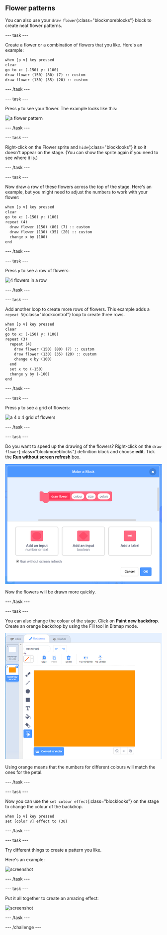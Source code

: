 ## Flower patterns

You can also use your `draw flower`{:class="blockmoreblocks"} block to create neat flower patterns. 

--- task ---

Create a flower or a combination of flowers that you like. Here's an example:

```blocks
when [p v] key pressed
clear
go to x: (-150) y: (100)
draw flower (150) (80) (7) :: custom
draw flower (130) (35) (20) :: custom
```

--- /task ---

--- task ---

Press `p` to see your flower. The example looks like this:

![a flower pattern](images/flower-for-pattern-example.png)  

--- /task ---

--- task ---

Right-click on the Flower sprite and `hide`{:class="blocklooks"} it so it doesn't appear on the stage. (You can show the sprite again if you need to see where it is.)

--- /task ---

--- task ---

Now draw a row of these flowers across the top of the stage. Here's an example, but you might need to adjust the numbers to work with your flower:

```blocks
when [p v] key pressed
clear
go to x: (-150) y: (100)
repeat (4) 
  draw flower (150) (80) (7) :: custom
  draw flower (130) (35) (20) :: custom
  change x by (100)
end
```

--- /task ---

--- task ---

Press `p` to see a row of flowers: 

![4 flowers in a row](images/flower-pattern-row-example.png)

--- /task ---

--- task ---

Add another loop to create more rows of flowers. This example adds a `repeat 3`{:class="blockcontrol"} loop to create three rows. 

```blocks
when [p v] key pressed
clear
go to x: (-150) y: (100)
repeat (3) 
  repeat (4) 
    draw flower (150) (80) (7) :: custom
    draw flower (130) (35) (20) :: custom
    change x by (100)
  end
  set x to (-150)
  change y by (-100)
end
```
 
--- /task ---

--- task ---

Press `p` to see a grid of flowers: 

![a 4 x 4 grid of flowers](images/flower-pattern-rows-example.png)

--- /task ---

--- task ---

Do you want to speed up the drawing of the flowers? Right-click on the `draw flower`{:class="blockmoreblocks"} definition block and choose **edit**. Tick the **Run without screen refresh** box. 

 ![screenshot](images/flower-no-refresh.png)
 
 Now the flowers will be drawn more quickly. 

--- /task ---

--- task ---

You can also change the colour of the stage. Click on **Paint new backdrop**. Create an orange backdrop by using the Fill tool in Bitmap mode. 

![paint new backdrop](images/flower-orange-backdrop.png)

Using orange means that the numbers for different colours will match the ones for the petal. 
 
--- /task ---

--- task ---

Now you can use the `set colour effect`{:class="blocklooks"} on the stage to change the colour of the backdrop.
 
```blocks
when [p v] key pressed
set [color v] effect to (30)
```

--- /task ---

--- task ---

Try different things to create a pattern you like. 

Here's an example: 
 
![screenshot](images/flower-pattern-background.png)
 
--- /task ---

--- task ---

Put it all together to create an amazing effect:

 ![screenshot](images/flower-gen-example.gif)

--- /task ---

--- /challenge ---

